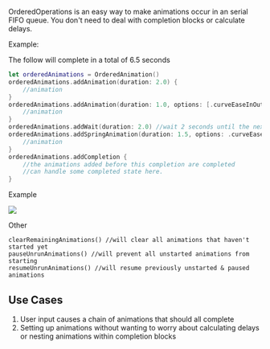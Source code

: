 OrderedOperations is an easy way to make animations occur in an serial FIFO queue. You don't need to deal with completion blocks or calculate delays. 

Example:

The follow will complete in a total of 6.5 seconds

```swift
let orderedAnimations = OrderedAnimation()
orderedAnimations.addAnimation(duration: 2.0) { 
    //animation
}
orderedAnimations.addAnimation(duration: 1.0, options: [.curveEaseInOut, .allowUserInteraction]) { 
    //animation
}
orderedAnimations.addWait(duration: 2.0) //wait 2 seconds until the next one starts
orderedAnimations.addSpringAnimation(duration: 1.5, options: .curveEaseInOut, damping: 0.9, springVelocity: 0.3) { 
    //animation
}
orderedAnimations.addCompletion {
    //the animations added before this completion are completed
    //can handle some completed state here.
}
```

Example

![](http://i.imgur.com/z7RgZjV.gif)

Other

```sw
clearRemainingAnimations() //will clear all animations that haven't started yet
pauseUnrunAnimations() //will prevent all unstarted animations from starting
resumeUnrunAnimations() //will resume previously unstarted & paused animations
```



## Use Cases

1. User input causes a chain of animations that should all complete
2. Setting up animations without wanting to worry about calculating delays or nesting animations within completion blocks